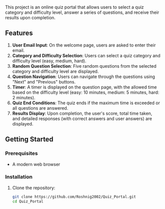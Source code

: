 
This project is an online quiz portal that allows users to select a quiz category and difficulty level, answer a series of questions, and receive their results upon completion.

## Features

1. **User Email Input**: On the welcome page, users are asked to enter their email.
2. **Category and Difficulty Selection**: Users can select a quiz category and difficulty level (easy, medium, hard).
3. **Random Question Selection**: Five random questions from the selected category and difficulty level are displayed.
4. **Question Navigation**: Users can navigate through the questions using "Next" and "Previous" buttons.
5. **Timer**: A timer is displayed on the question page, with the allowed time based on the difficulty level (easy: 10 minutes, medium: 5 minutes, hard: 2 minutes).
6. **Quiz End Conditions**: The quiz ends if the maximum time is exceeded or all questions are answered.
7. **Results Display**: Upon completion, the user's score, total time taken, and detailed responses (with correct answers and user answers) are displayed.

## Getting Started

### Prerequisites

- A modern web browser

### Installation

1. Clone the repository:
   ```bash
   git clone https://github.com/Roshnig2002/Quiz_Portal.git
   cd Quiz_Portal
